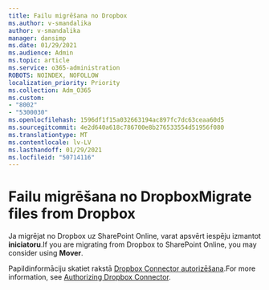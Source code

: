 ```yaml
---
title: Failu migrēšana no Dropbox
ms.author: v-smandalika
author: v-smandalika
manager: dansimp
ms.date: 01/29/2021
ms.audience: Admin
ms.topic: article
ms.service: o365-administration
ROBOTS: NOINDEX, NOFOLLOW
localization_priority: Priority
ms.collection: Adm_O365
ms.custom:
- "8002"
- "5300030"
ms.openlocfilehash: 1596df1f15a032663194ac897fc7dc63ceaa60d5
ms.sourcegitcommit: 4e2d640a618c786700e8b276533554d51956f080
ms.translationtype: MT
ms.contentlocale: lv-LV
ms.lasthandoff: 01/29/2021
ms.locfileid: "50714116"
---
```

# <a name="migrate-files-from-dropbox"></a><span data-ttu-id="e9eb0-102">Failu migrēšana no Dropbox</span><span class="sxs-lookup"><span data-stu-id="e9eb0-102">Migrate files from Dropbox</span></span>

<span data-ttu-id="e9eb0-103">Ja migrējat no Dropbox uz SharePoint Online, varat apsvērt iespēju izmantot **iniciatoru**.</span><span class="sxs-lookup"><span data-stu-id="e9eb0-103">If you are migrating from Dropbox to SharePoint Online, you may consider using **Mover**.</span></span>

<span data-ttu-id="e9eb0-104">Papildinformāciju skatiet rakstā [Dropbox Connector autorizēšana](https://docs.microsoft.com/sharepointmigration/mover-dropbox).</span><span class="sxs-lookup"><span data-stu-id="e9eb0-104">For more information, see [Authorizing Dropbox Connector](https://docs.microsoft.com/sharepointmigration/mover-dropbox).</span></span>

